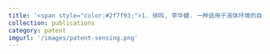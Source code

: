 ```yaml
---
title: '<span style="color:#2f7f93;">1. 徐鸣, 李华健. 一种适用于液体环境的自粘附传感单元及其应用, 2025.03.19, 中国, ZL 202211570479.3</span>'
collection: publications
category: patent
imgurl: '/images/patent-sensing.png'
---
```

